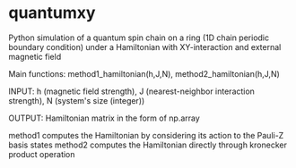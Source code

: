 # quantumxy
Python simulation of a quantum spin chain on a ring (1D chain periodic boundary condition) under a Hamiltonian with XY-interaction and external magnetic field

Main functions: method1_hamiltonian(h,J,N), method2_hamiltonian(h,J,N)

INPUT: h (magnetic field strength), J (nearest-neighbor interaction strength), N (system's size (integer))

OUTPUT: Hamiltonian matrix in the form of np.array

method1 computes the Hamiltonian by considering its action to the Pauli-Z basis states
method2 computes the Hamiltonian directly through kronecker product operation
